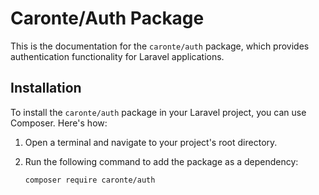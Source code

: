 # Caronte/Auth Package

This is the documentation for the `caronte/auth` package, which provides authentication functionality for Laravel applications.

## Installation

To install the `caronte/auth` package in your Laravel project, you can use Composer. Here's how:

1. Open a terminal and navigate to your project's root directory.

2. Run the following command to add the package as a dependency:

   ```bash
   composer require caronte/auth
